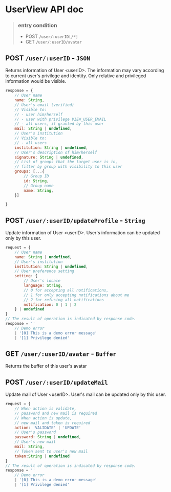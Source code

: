 # UserView API doc

> ### entry condition
> + POST `/user/:userID[/*]`
> + GET `/user/:userID/avatar`

## POST  `/user/:userID` - `JSON`

Returns information of User &lt;userID&gt;.
The information may vary according to current user's privilege and identity. Only relative and privileged information would be visible.
```js
response = {
	// User name
	name: String,
	// User's email (verified)
	// Visible to: 
	// - user him/herself
	// - user with privilege VIEW_USER_EMAIL
	// - all users, if granted by this user
	mail: String | undefined,
	// User's institution
	// Visible to: 
	// - all users
	institution: String | undefined,
	// User's description of him/herself
	signature: String | undefined,
	// List of groups that the target user is in,
	// filter by group with visibility to this user
	groups: [...{
        // Group ID
        id: String,
        // Group name
        name: String,
    }]

}
```

## POST  `/user/:userID/updateProfile` - `String`

Update information of User &lt;userID&gt;.
User's information can be updated only by this user.
```js
request = {
	// User name
	name: String | undefined,
	// User's institution
	institution: String | undefined,
	// User preference setting
	setting: {
		// User's locale
		language: String,
		// 0 for accepting all notifications,
		// 1 for only accepting notifications about me
		// 2 for refusing all notifications
		notification: 0 | 1 | 2
	} | undefined
}
// The result of operation is indicated by response code.
response = ''
	// Demo error
	| '[0] This is a demo error message'
	| '[1] Privilege denied'

```

## GET `/user/:userID/avatar` - `Buffer`
Returns the buffer of this user's avatar

## POST `/user/:userID/updateMail`

Update mail of User &lt;userID&gt;.
User's mail can be updated only by this user.
```js
request = {
	// When action is validate,
	// password and new mail is required
	// When action is update,
	// new mail and token is required
	action: 'VALIDATE' | 'UPDATE'
	// User's password
	password: String | undefined,
	// User's new mail
	mail: String,
	// Token sent to user's new mail
	token:String | undefined
}
// The result of operation is indicated by response code.
response = ''
	// Demo error
	| '[0] This is a demo error message'
	| '[1] Privilege denied'

```